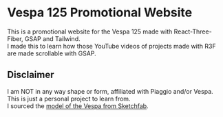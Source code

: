 # Vespa 125 Promotional Website
This is a promotional website for the Vespa 125 made with React-Three-Fiber, GSAP and Tailwind. <br/>
I made this to learn how those YouTube videos of projects made with R3F are made scrollable with GSAP.

## Disclaimer
I am NOT in any way shape or form, affiliated with Piaggio and/or Vespa. This is just a personal project to learn from. <br/>
I sourced the [model of the Vespa from Sketchfab](https://sketchfab.com/3d-models/vespa-368aeee32a784480acae4608441db325).
